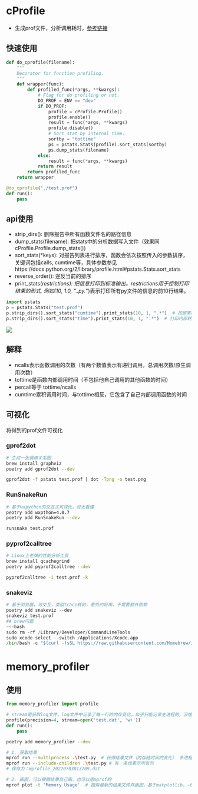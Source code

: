 # cProfile
- 生成prof文件，分析调用耗时，[参考链接](https://zhuanlan.zhihu.com/p/24495603)
## 快速使用
~~~python
def do_cprofile(filename):
    """
    Decorator for function profiling.
    """
    def wrapper(func):
        def profiled_func(*args, **kwargs):
            # Flag for do profiling or not.
            DO_PROF = ENV == "dev"
            if DO_PROF:
                profile = cProfile.Profile()
                profile.enable()
                result = func(*args, **kwargs)
                profile.disable()
                # Sort stat by internal time.
                sortby = "tottime"
                ps = pstats.Stats(profile).sort_stats(sortby)
                ps.dump_stats(filename)
            else:
                result = func(*args, **kwargs)
            return result
        return profiled_func
    return wrapper

@do_cprofile("./test.prof")
def run():
    pass
~~~
## api使用
- strip_dirs(): 删除报告中所有函数文件名的路径信息
- dump_stats(filename): 把stats中的分析数据写入文件（效果同cProfile.Profile.dump_stats())
- sort_stats(*keys): 对报告列表进行排序，函数会依次按照传入的参数排序，关键词包括calls, cumtime等，具体参数参见https://docs.python.org/2/library/profile.html#pstats.Stats.sort_stats
- reverse_order(): 逆反当前的排序
- print_stats(*restrictions): 把信息打印到标准输出。*restrictions用于控制打印结果的形式, 例如(10, 1.0, ".*.py.*")表示打印所有py文件的信息的前10行结果。
~~~python
import pstats
p = pstats.Stats("test.prof")
p.strip_dirs().sort_stats("cumtime").print_stats(10, 1, ".*")  # 按照累积时间进行降序排序并输出了前十行
p.strip_dirs().sort_stats("time").print_stats(10, 1, ".*")  # 打印内部耗时最多的10个函数（不包含子函数）
~~~
![](https://pic1.zhimg.com/v2-611bc1e629ccb3be52e2fffc7566ef20_r.jpg)
## 解释
- ncalls表示函数调用的次数（有两个数值表示有递归调用，总调用次数/原生调用次数）
- tottime是函数内部调用时间（不包括他自己调用的其他函数的时间）
- percall等于 tottime/ncalls
- cumtime累积调用时间，与tottime相反，它包含了自己内部调用函数的时间

## 可视化
将得到的prof文件可视化
### gprof2dot
~~~bash
# 生成一张调用关系图
brew install graphviz
poetry add gprof2dot --dev

gprof2dot -f pstats test.prof | dot -Tpng -o test.png
~~~

### RunSnakeRun
~~~bash
# 基于wxpython的交互式可视化，没太看懂
peotry add wxpthon=4.0.7
poetry add RunSnakeRun --dev

runsnake test.prof
~~~

### pyprof2calltree 
~~~bash
# Linux上老牌的性能分析工具
brew install qcachegrind 
poetry add pyprof2calltree --dev

pyprof2calltree -i test.prof -k
~~~
### snakeviz
~~~python
# 基于浏览器，可交互，类似trace耗时，意外的好用，不需要额外依赖
poetry add snakeviz --dev
snakeviz test.prof
## brew问题
~~~bash
sudo rm -rf /Library/Developer/CommandLineTools
sudo xcode-select --switch /Applications/Xcode.app
/bin/bash -c "$(curl -fsSL https://raw.githubusercontent.com/Homebrew/install/master/install.sh)"
~~~

# memory_profiler
## 使用
~~~python
from memory_profiler import profile

# stream是获取log文件，log文件中记录了每一行的内存变化，似乎只能记录主进程的，没啥用
profile(precision=4, stream=open('test.dat', 'w+'))
def run():
    pass
~~~

~~~bash
poetry add memory_profiler --dev

# 1. 获取结果
mprof run --multiprocess .\test.py  # 获得结果文件（内存随时间的变化） 多进程分别存
mprof run --include-children .\test.py # 有一条线表示所有的
# 保存为：mprofile_20220703013709.dat

# 2. 画图，可以根据结果自己画，也可以用mprof的
mprof plot -t 'Memory Usage'  # 搜索最新的结果文件并画图，基于matplotlib，-t指定图片标题
~~~
